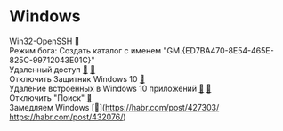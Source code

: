 # Windows

Win32-OpenSSH [&#128279;](https://github.com/PowerShell/Win32-OpenSSH)</br>
Режим бога: Создать каталог с именем "GM.{ED7BA470-8E54-465E-825C-99712043E01C}"</br>
Удаленный доступ [&#128279;](https://www.mysysadmintips.com/windows/clients/545-multiple-rdp-remote-desktop-sessions-in-windows-10)
[&#128279;](https://blog.syskit.com/credssp-required-by-server-solutions) </br>
Отключить Защитник Windows 10 [&#128279;](https://www.comss.ru/page.php?id=2698)</br>
Удаление встроенных в Windows 10 приложений [&#128279;](https://virtuallyinclined.com/2018/02/10/windows-10-appx-removal-script-update/)
[&#128279;](https://superuser.com/questions/942418/how-do-you-forcefully-remove-apps-in-windows-10)</br>
Отключить "Поиск" [&#128279;](https://www.howtogeek.com/howto/10246/how-to-disable-search-in-windows-7/) </br>
Замедляем Windows [&#128279;](https://habr.com/post/427303/ https://habr.com/post/432076/) </br>

